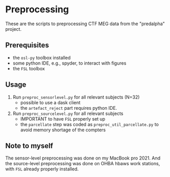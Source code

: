 # Preprocessing
These are the scripts to preprocessing CTF MEG data from the "predalpha" project.

## Prerequisites
- the `osl-py` toolbox installed
- some python IDE, e.g., spyder, to interact with figures
- the `FSL` toolbox 


## Usage
1. Run `preproc_sensorlevel.py` for all relevant subjects (N=32)
    - possible to use a dask client
    - the `artefact_reject` part requires python IDE.
2. Run `preproc_sourcelevel.py` for all relevant subjects
    - IMPORTANT to have `FSL` properly set up
    - the `parcellate` step was coded as `preproc_util_parcellate.py` to avoid memory shortage of the compters
  
## Note to myself
The sensor-level preprocessing was done on my MacBook pro 2021. And the source-level preprocessing was done on OHBA hbaws work stations, with `FSL` already properly installed.
